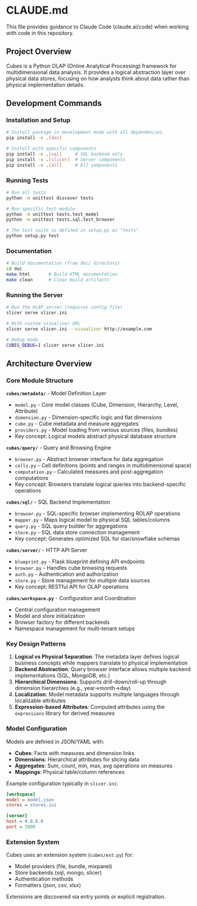 # CLAUDE.md

This file provides guidance to Claude Code (claude.ai/code) when working with code in this repository.

## Project Overview

Cubes is a Python OLAP (Online Analytical Processing) framework for multidimensional data analysis. It provides a logical abstraction layer over physical data stores, focusing on how analysts think about data rather than physical implementation details.

## Development Commands

### Installation and Setup
```bash
# Install package in development mode with all dependencies
pip install -e .[dev]

# Install with specific components
pip install -e .[sql]     # SQL backend only
pip install -e .[slicer]  # Server components
pip install -e .[all]     # All components
```

### Running Tests
```bash
# Run all tests
python -m unittest discover tests

# Run specific test module
python -m unittest tests.test_model
python -m unittest tests.sql.test_browser

# The test suite is defined in setup.py as "tests"
python setup.py test
```

### Documentation
```bash
# Build documentation (from doc/ directory)
cd doc
make html       # Build HTML documentation
make clean      # Clean build artifacts
```

### Running the Server
```bash
# Run the OLAP server (requires config file)
slicer serve slicer.ini

# With custom visualizer URL
slicer serve slicer.ini --visualizer http://example.com

# Debug mode
CUBES_DEBUG=1 slicer serve slicer.ini
```

## Architecture Overview

### Core Module Structure

**`cubes/metadata/`** - Model Definition Layer
- `model.py` - Core model classes (Cube, Dimension, Hierarchy, Level, Attribute)
- `dimension.py` - Dimension-specific logic and flat dimensions
- `cube.py` - Cube metadata and measure aggregates
- `providers.py` - Model loading from various sources (files, bundles)
- Key concept: Logical models abstract physical database structure

**`cubes/query/`** - Query and Browsing Engine
- `browser.py` - Abstract browser interface for data aggregation
- `cells.py` - Cell definitions (points and ranges in multidimensional space)
- `computation.py` - Calculated measures and post-aggregation computations
- Key concept: Browsers translate logical queries into backend-specific operations

**`cubes/sql/`** - SQL Backend Implementation
- `browser.py` - SQL-specific browser implementing ROLAP operations
- `mapper.py` - Maps logical model to physical SQL tables/columns
- `query.py` - SQL query builder for aggregations
- `store.py` - SQL data store connection management
- Key concept: Generates optimized SQL for star/snowflake schemas

**`cubes/server/`** - HTTP API Server
- `blueprint.py` - Flask blueprint defining API endpoints
- `browser.py` - Handles cube browsing requests
- `auth.py` - Authentication and authorization
- `store.py` - Store management for multiple data sources
- Key concept: RESTful API for OLAP operations

**`cubes/workspace.py`** - Configuration and Coordination
- Central configuration management
- Model and store initialization
- Browser factory for different backends
- Namespace management for multi-tenant setups

### Key Design Patterns

1. **Logical vs Physical Separation**: The metadata layer defines logical business concepts while mappers translate to physical implementation
2. **Backend Abstraction**: Query browser interface allows multiple backend implementations (SQL, MongoDB, etc.)
3. **Hierarchical Dimensions**: Supports drill-down/roll-up through dimension hierarchies (e.g., year→month→day)
4. **Localization**: Model metadata supports multiple languages through localizable attributes
5. **Expression-based Attributes**: Computed attributes using the `expressions` library for derived measures

### Model Configuration

Models are defined in JSON/YAML with:
- **Cubes**: Facts with measures and dimension links
- **Dimensions**: Hierarchical attributes for slicing data
- **Aggregates**: Sum, count, min, max, avg operations on measures
- **Mappings**: Physical table/column references

Example configuration typically in `slicer.ini`:
```ini
[workspace]
model = model.json
stores = stores.ini

[server]
host = 0.0.0.0
port = 5000
```

### Extension System

Cubes uses an extension system (`cubes/ext.py`) for:
- Model providers (file, bundle, mixpanel)
- Store backends (sql, mongo, slicer)
- Authentication methods
- Formatters (json, csv, xlsx)

Extensions are discovered via entry points or explicit registration.